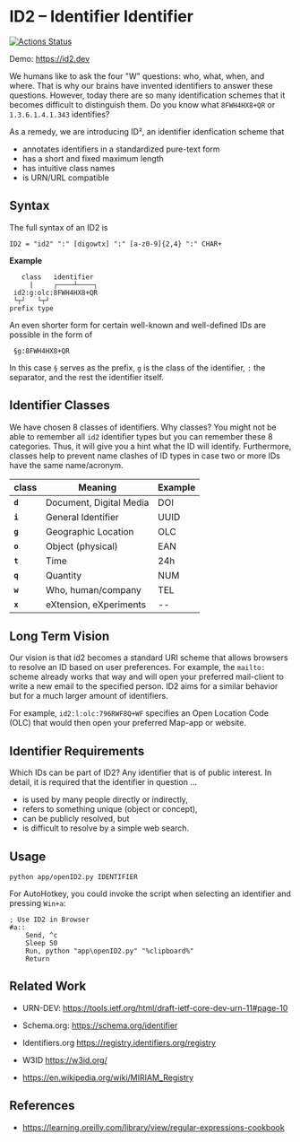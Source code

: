 # ID2 – Identifier Identifier

[![Actions Status](https://github.com/emareg/id2/workflows/CI/badge.svg)](https://github.com/emareg/id2)

Demo: https://id2.dev

We humans like to ask the four "W" questions: who, what, when, and where. That is why our brains have invented identifiers to answer these questions.
However, today there are so many identification schemes that it becomes difficult to distinguish them. Do you know what `8FWH4HX8+QR` or `1.3.6.1.4.1.343` identifies? 

As a remedy, we are introducing ID², an identifier idenfication scheme that 

* annotates identifiers in a standardized pure-text form
* has a short and fixed maximum length
* has intuitive class names
* is URN/URL compatible


## Syntax
The full syntax of an ID2 is 

`ID2 = "id2" ":" [digowtx] ":" [a-z0-9]{2,4} ":" CHAR+`

**Example**
```
   class   identifier
     |     ┌────┴────┐
 id2:g:olc:8FWH4HX8+QR
 └┬┘   └┬┘            
prefix type       
```

An even shorter form for certain well-known and well-defined IDs are possible in the form of

```
 §g:8FWH4HX8+QR
```

In this case `§` serves as the prefix, `g` is the class of the identifier, `:` the separator, and the rest the identifier itself.




## Identifier Classes
We have chosen 8 classes of identifiers. Why classes? You might not be able to remember all `id2` identifier types but you can remember these 8 categories. Thus, it will give you a hint what the ID will identify.
Furthermore, classes help to prevent name clashes of ID types in case two or more IDs have the same name/acronym.

| class   | Meaning                 | Example |
|---------|-------------------------|---------|
| **`d`** | Document, Digital Media | DOI     |
| **`i`** | General Identifier      | UUID    |
| **`g`** | Geographic Location     | OLC     |
| **`o`** | Object (physical)       | EAN     |
| **`t`** | Time                    | 24h     |
| **`q`** | Quantity                | NUM     |
| **`w`** | Who, human/company      | TEL     |
| **`x`** | eXtension, eXperiments  | --      |


<!-- * **a**: address/asset  agent/animal -->
<!-- * **c**: Class / Classification Codes (ICD, CWE, CC/NAT/LANG) -->
<!-- * **d**: Document, digital media, duplicatable -->
<!-- * **i**: general Identifier, transferable -->
<!-- * **l**: Location  -->
<!-- * **g**: global, geo-location  -->
<!-- * **o**: Object (phyiscal), one -->
<!-- * **t**: Time -->
<!-- * **h**: Hash digests -->
<!-- * **q**: quantity, amount -->
<!-- * **u**: unique individual, non transfereable -->
<!-- * **p**: person, people, comPany -->
<!-- * **r**: resource -->
<!-- * **f**: Format/Language: (JSON, TOML, HTML, Text)  this is not an "ID" -->
<!-- * **k**: crypto keys -->
<!-- * **w**: Who, uniquely identifies a person   -->
<!-- => `h` for human, `e` for entity, `a` for agent/animal -->
<!-- * **x**: eXtension, eXperiments: for personal use -->
<!-- * **y**: crYpto, currencYs -->
<!-- * **z**: zoo, life-forms besides humans -->



## Long Term Vision
Our vision is that id2 becomes a standard URI scheme that allows browsers to resolve an ID based on user preferences.
For example, the `mailto:` scheme already works that way and will open your preferred mail-client to write a new email to the specified person.
ID2 aims for a similar behavior but for a much larger amount of identifiers.

For example, `id2:l:olc:796RWF8Q+WF` specifies an Open Location Code (OLC) that would then open your preferred Map-app or website.





## Identifier Requirements
Which IDs can be part of ID2? Any identifier that is of public interest. 
In detail, it is required that the identifier in question ...

* is used by many people directly or indirectly,
* refers to something unique (object or concept),
* can be publicly resolved, but
* is difficult to resolve by a simple web search.



<!-- ## Separator Symbol
Should be URI compatible.

```
i.url:  fits well into uri/URN scheme
i-url:   fully urn compatible
i#url:
i~url:
i&url:
i=url:
i'url:
#i/url
#i~url
~i#url
~q#si
id2:i:url
§d:url:
```


* should work as html attribute, css class name [a-z0-9_-]. https://www.w3.org/TR/CSS2/syndata.html#characters
* should be urn compatible
 -->

## Usage

```
python app/openID2.py IDENTIFIER
```

For AutoHotkey, you could invoke the script when selecting an identifier and pressing `Win+a`:
```
; Use ID2 in Browser
#a::
    Send, ^c
    Sleep 50
    Run, python "app\openID2.py" "%clipboard%"
    Return
```


## Related Work

* URN-DEV: https://tools.ietf.org/html/draft-ietf-core-dev-urn-11#page-10

* Schema.org: https://schema.org/identifier

* Identifiers.org https://registry.identifiers.org/registry

* W3ID https://w3id.org/

* https://en.wikipedia.org/wiki/MIRIAM_Registry


## References

* https://learning.oreilly.com/library/view/regular-expressions-cookbook
